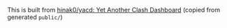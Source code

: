 This is built from [hinak0/yacd: Yet Another Clash Dashboard](https://github.com/hinak0/yacd) (copied from generated `public/`)
